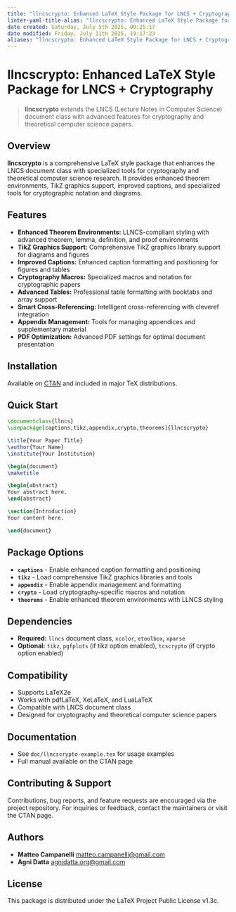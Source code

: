 ```yaml
---
title: "llncscrypto: Enhanced LaTeX Style Package for LNCS + Cryptography"
linter-yaml-title-alias: "llncscrypto: Enhanced LaTeX Style Package for LNCS + Cryptography"
date created: Saturday, July 5th 2025, 00:25:17
date modified: Friday, July 11th 2025, 19:17:23
aliases: "llncscrypto: Enhanced LaTeX Style Package for LNCS + Cryptography"
---
```


# llncscrypto: Enhanced LaTeX Style Package for LNCS + Cryptography

> **llncscrypto** extends the LNCS (Lecture Notes in Computer Science) document class with advanced features for cryptography and theoretical computer science papers.

## Overview

**llncscrypto** is a comprehensive LaTeX style package that enhances the LNCS document class with specialized tools for cryptography and theoretical computer science research. It provides enhanced theorem environments, TikZ graphics support, improved captions, and specialized tools for cryptographic notation and diagrams.

## Features

- **Enhanced Theorem Environments:** LLNCS-compliant styling with advanced theorem, lemma, definition, and proof environments
- **TikZ Graphics Support:** Comprehensive TikZ graphics library support for diagrams and figures
- **Improved Captions:** Enhanced caption formatting and positioning for figures and tables
- **Cryptography Macros:** Specialized macros and notation for cryptographic papers
- **Advanced Tables:** Professional table formatting with booktabs and array support
- **Smart Cross-Referencing:** Intelligent cross-referencing with cleveref integration
- **Appendix Management:** Tools for managing appendices and supplementary material
- **PDF Optimization:** Advanced PDF settings for optimal document presentation

## Installation

Available on [CTAN](https://ctan.org/pkg/llncscrypto) and included in major TeX distributions.

## Quick Start

```latex
\documentclass{llncs}
\usepackage[captions,tikz,appendix,crypto,theorems]{llncscrypto}

\title{Your Paper Title}
\author{Your Name}
\institute{Your Institution}

\begin{document}
\maketitle

\begin{abstract}
Your abstract here.
\end{abstract}

\section{Introduction}
Your content here.

\end{document}
```

## Package Options

- **`captions`** - Enable enhanced caption formatting and positioning
- **`tikz`** - Load comprehensive TikZ graphics libraries and tools
- **`appendix`** - Enable appendix management and formatting
- **`crypto`** - Load cryptography-specific macros and notation
- **`theorems`** - Enable enhanced theorem environments with LLNCS styling

## Dependencies

- **Required:** `llncs` document class, `xcolor`, `etoolbox`, `xparse`
- **Optional:** `tikz`, `pgfplots` (if tikz option enabled), `tcscrypto` (if crypto option enabled)

## Compatibility

- Supports LaTeX2e
- Works with pdfLaTeX, XeLaTeX, and LuaLaTeX
- Compatible with LNCS document class
- Designed for cryptography and theoretical computer science papers

## Documentation

- See `doc/llncscrypto-example.tex` for usage examples
- Full manual available on the CTAN page

## Contributing & Support

Contributions, bug reports, and feature requests are encouraged via the project repository. For inquiries or feedback, contact the maintainers or visit the CTAN page.

## Authors

- **Matteo Campanelli** <matteo.campanelli@gmail.com>
- **Agni Datta** <agnidatta.org@gmail.com>

## License

This package is distributed under the LaTeX Project Public License v1.3c.
